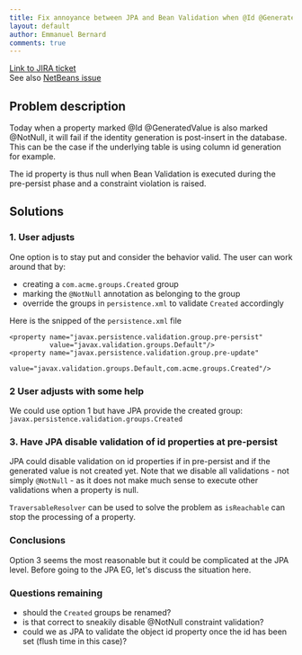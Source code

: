 ```yaml
---
title: Fix annoyance between JPA and Bean Validation when @Id @GeneratedValue and @NotNull are used
layout: default
author: Emmanuel Bernard
comments: true
---
```


[Link to JIRA ticket][jira]  
See also [NetBeans issue][netbeans]

## Problem description

Today when a property marked @Id @GeneratedValue is also marked @NotNull, it will fail if the identity generation is post-insert
in the database. This can be the case if the underlying table is using column id generation for example.

The id property is thus null when Bean Validation is executed during the pre-persist phase and a constraint
violation is raised.

## Solutions

### 1. User adjusts

One option is to stay put and consider the behavior valid. The user can work around that by:

- creating a `com.acme.groups.Created` group
- marking the `@NotNull` annotation as belonging to the group
- override the groups in `persistence.xml` to validate `Created` accordingly

Here is the snipped of the `persistence.xml` file

    <property name="javax.persistence.validation.group.pre-persist"
              value="javax.validation.groups.Default"/>
    <property name="javax.persistence.validation.group.pre-update"
              value="javax.validation.groups.Default,com.acme.groups.Created"/>


### 2 User adjusts with some help

We could use option 1 but have JPA provide the created group: `javax.persistence.validation.groups.Created`

### 3. Have JPA disable validation of id properties at pre-persist

JPA could disable validation on id properties if in pre-persist and if the generated value is not created yet.
Note that we disable all validations - not simply `@NotNull` - as it does not make much sense to execute other
validations when a property is null.

`TraversableResolver` can be used to solve the problem as `isReachable` can stop the processing of a property.

### Conclusions

Option 3 seems the most reasonable but it could be complicated at the JPA level.
Before going to the JPA EG, let's discuss the situation here.

### Questions remaining

- should the `Created` groups be renamed?
- is that correct to sneakily disable @NotNull constraint validation?
- could we as JPA to validate the object id property once the id has been set (flush time in this case)?


[netbeans]: http://netbeans.org/bugzilla/show_bug.cgi?id=197845#c3
[jira]: https://hibernate.onjira.com/browse/BVAL-234
